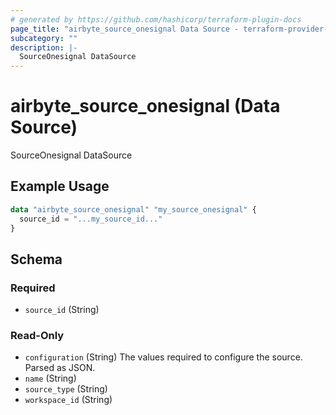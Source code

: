 ```yaml
---
# generated by https://github.com/hashicorp/terraform-plugin-docs
page_title: "airbyte_source_onesignal Data Source - terraform-provider-airbyte"
subcategory: ""
description: |-
  SourceOnesignal DataSource
---
```


# airbyte_source_onesignal (Data Source)

SourceOnesignal DataSource

## Example Usage

```terraform
data "airbyte_source_onesignal" "my_source_onesignal" {
  source_id = "...my_source_id..."
}
```

<!-- schema generated by tfplugindocs -->
## Schema

### Required

- `source_id` (String)

### Read-Only

- `configuration` (String) The values required to configure the source. Parsed as JSON.
- `name` (String)
- `source_type` (String)
- `workspace_id` (String)
